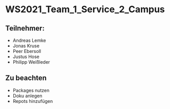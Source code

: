 # WS2021_Team_1_Service_2_Campus
## Teilnehmer:
- Andreas Lemke
- Jonas Kruse
- Peer Ebersoll
- Justus Hose
- Philipp Weißleder


## Zu beachten
- Packages nutzen
- Doku anlegen
- Repots hinzufügen
